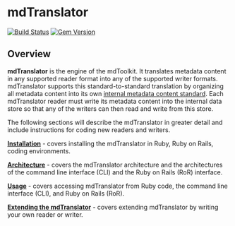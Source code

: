 # mdTranslator
[![Build Status](https://travis-ci.org/adiwg/mdTranslator.svg?branch=master)](https://travis-ci.org/adiwg/mdTranslator)
[![Gem Version](https://badge.fury.io/rb/adiwg-mdtranslator.svg)](http://badge.fury.io/rb/adiwg-mdtranslator)

## Overview
**mdTranslator** is the engine of the mdToolkit. It translates metadata content in any supported reader format into any of the supported writer formats.  mdTranslator supports this standard-to-standard translation by organizing all metadata content into its own [internal metadata content standard](extend/internalObject.md).  Each mdTranslator reader must write its metadata content into the internal data store so that any of the writers can then read and write from this store.

The following sections will describe the mdTranslator in greater detail and include instructions for coding new readers and writers.

[__Installation__](install/installation.md) - covers installing the mdTranslator in Ruby, Ruby on Rails, coding environments.

[__Architecture__](architecture/architecture.md) - covers the mdTranslator architecture and the architectures of the command line interface (CLI) and the Ruby on Rails (RoR) interface.

[__Usage__](use/usage.md) - covers accessing mdTranslator from Ruby code, the command line interface (CLI), and Ruby on Rails (RoR).

[__Extending the mdTranslator__](extend/extendTranslator.md) - covers extending mdTranslator by writing your own reader or writer.
